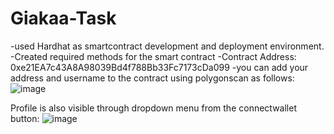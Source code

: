 # Giakaa-Task

-used Hardhat as smartcontract development and deployment environment.
-Created required methods for the smart contract
-Contract Address: 0xe21EA7c43A8A98039Bd4f788Bb33Fc7173cDa099
-you can add your address and username to the contract using polygonscan as follows:
![image](https://github.com/Sah314/Giakaa-Task/assets/82277915/d282a928-daf4-4638-9f60-d4402b40112c)

Profile is also visible through dropdown menu from the connectwallet button:
![image](https://github.com/Sah314/Giakaa-Task/assets/82277915/de40a459-8316-4525-bf07-c38f2dc71e8a)
